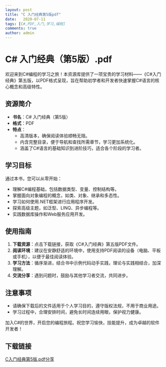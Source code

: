 ```yaml
---
layout: post
title: "C 入门经典第5版pdf"
date:   2020-07-11
tags: [C#,PDF,入门,学习,编程]
comments: true
author: admin
---
```

# C# 入门经典（第5版）.pdf

欢迎来到C#编程的学习之旅！本资源库提供了一项宝贵的学习材料——《C#入门经典》第五版，以PDF格式呈现，旨在帮助初学者和开发者快速掌握C#语言的核心概念和高级特性。

## 资源简介

- **书名**：C# 入门经典（第5版）
- **格式**：PDF
- **特点**：
  - 高清版本，确保阅读体验顺畅无阻。
  - 内含完整目录，便于导航和查找所需章节，学习更加系统化。
  - 涵盖了C#语言的基础知识到进阶技巧，适合各个阶段的学习者。

## 学习目标

通过本书，您可以从零开始：
- 理解C#编程基础，包括数据类型、变量、控制结构等。
- 掌握面向对象编程的概念，如类、对象、继承和多态性。
- 学习如何使用.NET框架进行应用程序开发。
- 探索高级主题，如泛型、LINQ、异步编程等。
- 实践数据库操作和Web服务应用开发。

## 使用指南

1. **下载资源**：点击下载链接，获取《C#入门经典》第五版PDF文件。
2. **阅读环境**：建议在安静舒适的环境中，使用支持PDF阅读的设备（电脑、平板或手机），以便于最佳阅读体验。
3. **学习方法**：循序渐进，结合书中示例代码动手实践，理论与实践相结合，加深理解。
4. **交流分享**：遇到问题时，鼓励与其他学习者交流，共同进步。

## 注意事项

- 请确保下载后的文件适用于个人学习目的，遵守版权法规，不用于商业用途。
- 学习过程中，合理安排时间，避免长时间连续用眼，保护视力健康。

加入C#的世界，开启您的编程旅程。祝您学习愉快，技能提升，成为卓越的软件开发者！

## 下载链接

[C入门经典第5版.pdf分享](https://pan.quark.cn/s/d55a5ffa09ef)